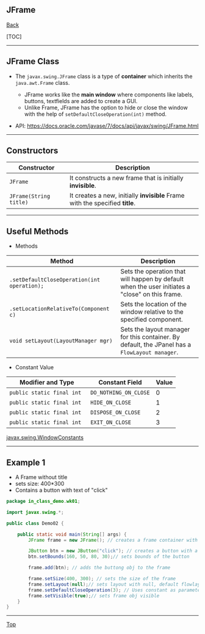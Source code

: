 ## JFrame

[Back](./java_swing.md)

[TOC]

---

## JFrame Class

- The `javax.swing.JFrame` class is a type of **container** which inherits the `java.awt.Frame` class.

  - JFrame works like the **main window** where components like labels, buttons, textfields are added to create a GUI.
  - Unlike Frame, JFrame has the option to hide or close the window with the help of `setDefaultCloseOperation(int)` method.

- API: https://docs.oracle.com/javase/7/docs/api/javax/swing/JFrame.html

---

## Constructors

| Constructor            | Description                                                                   |
| ---------------------- | ----------------------------------------------------------------------------- |
| `JFrame`               | It constructs a new frame that is initially **invisible**.                    |
| `JFrame(String title)` | It creates a new, initially **invisible** Frame with the specified **title**. |

---

## Useful Methods

- Methods

| Method                                      | Description                                                                                     |
| ------------------------------------------- | ----------------------------------------------------------------------------------------------- |
| `.setDefaultCloseOperation(int operation);` | Sets the operation that will happen by default when the user initiates a "close" on this frame. |
| `.setLocationRelativeTo(Component c)`       | Sets the location of the window relative to the specified component.                            |
| `void setLayout(LayoutManager mgr)`         | Sets the layout manager for this container. By default, the JPanel has a `FlowLayout manager`.  |

- Constant Value

| Modifier and Type          | Constant Field        | Value |
| -------------------------- | --------------------- | ----- |
| `public static final int`  | `DO_NOTHING_ON_CLOSE` | 0     |
| `public static final int`  | `HIDE_ON_CLOSE`       | 1     |
| `public static final int ` | `DISPOSE_ON_CLOSE`    | 2     |
| `public static final int`  | `EXIT_ON_CLOSE`       | 3     |

[javax.swing.WindowConstants](https://docs.oracle.com/javase/7/docs/api/)

---

## Example 1

- A Frame without title
- sets size: 400\*300
- Contains a button with text of "click"

```java
package in_class_demo.wk01;

import javax.swing.*;

public class Demo02 {

    public static void main(String[] args) {
        JFrame frame = new JFrame(); // creates a frame container with no title

        JButton btn = new JButton("click"); // creates a button with a text of click
        btn.setBounds(160, 50, 80, 30);// sets bounds of the button

        frame.add(btn); // adds the buttong obj to the frame

        frame.setSize(400, 300); // sets the size of the frame
        frame.setLayout(null);// sets layout with null, default flowlayout will be applied.
        frame.setDefaultCloseOperation(3); // Uses constant as parameter.
        frame.setVisible(true);// sets frame obj visible
    }
}

```

---

[Top](#jframe)
